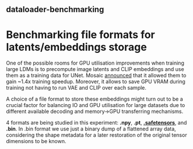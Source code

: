 ## dataloader-benchmarking
# Benchmarking file formats for latents/embeddings storage

One of the possible rooms for GPU utilisation improvements when training large LDMs is to precompute image latents and CLIP embeddings and use them as a training data for UNet. Mosaic [announced](https://www.mosaicml.com/blog/stable-diffusion-part-3) that it allowed them to gain ~1.4x training speedup. Moreover, it allows to save GPU VRAM during training not having to run VAE and CLIP over each sample. 

A choice of a file format to store these embeddings might turn out to be a crucial factor for balancing IO and GPU utilisation for large datasets due to different available decoding and memory→GPU transferring mechanisms.

4 formats are being studied in this experiment: **.npy**, **.pt**, [**.safetensors**](https://huggingface.co/docs/safetensors/index), and **.bin**. In .bin format we use just a binary dump of a flattened array data, considering the shape metadata for a later restoration of the original tensor dimensions to be known.
